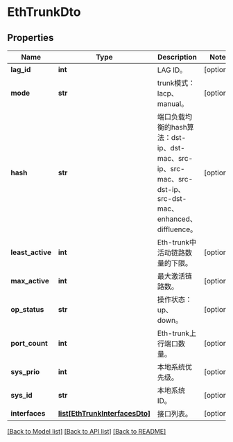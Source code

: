# EthTrunkDto

## Properties
Name | Type | Description | Notes
------------ | ------------- | ------------- | -------------
**lag_id** | **int** | LAG ID。 | [optional] 
**mode** | **str** | trunk模式：lacp、manual。 | [optional] 
**hash** | **str** | 端口负载均衡的hash算法：dst-ip、dst-mac、src-ip、src-mac、src-dst-ip、src-dst-mac、enhanced、diffluence。 | [optional] 
**least_active** | **int** | Eth-trunk中活动链路数量的下限。 | [optional] 
**max_active** | **int** | 最大激活链路数。 | [optional] 
**op_status** | **str** | 操作状态：up、down。 | [optional] 
**port_count** | **int** | Eth-trunk上行端口数量。 | [optional] 
**sys_prio** | **int** | 本地系统优先级。 | [optional] 
**sys_id** | **str** | 本地系统ID。 | [optional] 
**interfaces** | [**list[EthTrunkInterfacesDto]**](EthTrunkInterfacesDto.md) | 接口列表。 | [optional] 

[[Back to Model list]](../README.md#documentation-for-models) [[Back to API list]](../README.md#documentation-for-api-endpoints) [[Back to README]](../README.md)



